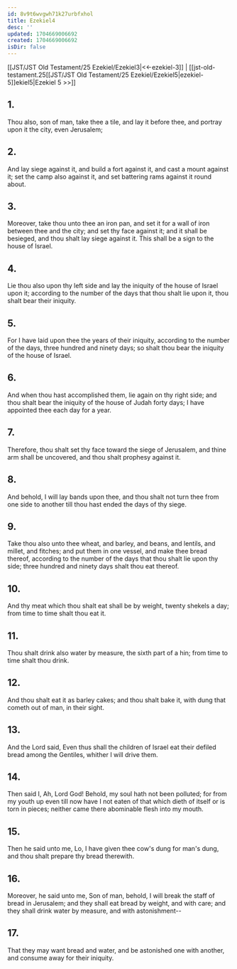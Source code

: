 ```yaml
---
id: 8v9t6wvgwh71k27urbfxhol
title: Ezekiel4
desc: ''
updated: 1704669006692
created: 1704669006692
isDir: false
---
```

[[JST/JST Old Testament/25 Ezekiel/Ezekiel3|<<-ezekiel-3]] | [[jst-old-testament.25[[JST/JST Old Testament/25 Ezekiel/Ezekiel5|ezekiel-5]]ekiel5|Ezekiel 5 >>]]
## 1.
Thou also, son of man, take thee a tile, and lay it before thee, and portray upon it the city, even Jerusalem;
## 2.
And lay siege against it, and build a fort against it, and cast a mount against it; set the camp also against it, and set battering rams against it round about.
## 3.
Moreover, take thou unto thee an iron pan, and set it for a wall of iron between thee and the city; and set thy face against it; and it shall be besieged, and thou shalt lay siege against it. This shall be a sign to the house of Israel.
## 4.
Lie thou also upon thy left side and lay the iniquity of the house of Israel upon it; according to the number of the days that thou shalt lie upon it, thou shalt bear their iniquity.
## 5.
For I have laid upon thee the years of their iniquity, according to the number of the days, three hundred and ninety days; so shalt thou bear the iniquity of the house of Israel.
## 6.
And when thou hast accomplished them, lie again on thy right side; and thou shalt bear the iniquity of the house of Judah forty days; I have appointed thee each day for a year.
## 7.
Therefore, thou shalt set thy face toward the siege of Jerusalem, and thine arm shall be uncovered, and thou shalt prophesy against it.
## 8.
And behold, I will lay bands upon thee, and thou shalt not turn thee from one side to another till thou hast ended the days of thy siege.
## 9.
Take thou also unto thee wheat, and barley, and beans, and lentils, and millet, and fitches; and put them in one vessel, and make thee bread thereof, according to the number of the days that thou shalt lie upon thy side; three hundred and ninety days shalt thou eat thereof.
## 10.
And thy meat which thou shalt eat shall be by weight, twenty shekels a day; from time to time shalt thou eat it.
## 11.
Thou shalt drink also water by measure, the sixth part of a hin; from time to time shalt thou drink.
## 12.
And thou shalt eat it as barley cakes; and thou shalt bake it, with dung that cometh out of man, in their sight.
## 13.
And the Lord said, Even thus shall the children of Israel eat their defiled bread among the Gentiles, whither I will drive them.
## 14.
Then said I, Ah, Lord God! Behold, my soul hath not been polluted; for from my youth up even till now have I not eaten of that which dieth of itself or is torn in pieces; neither came there abominable flesh into my mouth.
## 15.
Then he said unto me, Lo, I have given thee cow\'s dung for man\'s dung, and thou shalt prepare thy bread therewith.
## 16.
Moreover, he said unto me, Son of man, behold, I will break the staff of bread in Jerusalem; and they shall eat bread by weight, and with care; and they shall drink water by measure, and with astonishment\--
## 17.
That they may want bread and water, and be astonished one with another, and consume away for their iniquity.

